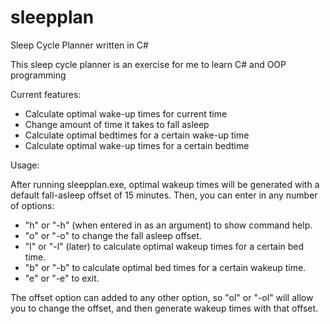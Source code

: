 # sleepplan
Sleep Cycle Planner written in C#

This sleep cycle planner is an exercise for me to learn C# and OOP programming

Current features:
- Calculate optimal wake-up times for current time
- Change amount of time it takes to fall asleep
- Calculate optimal bedtimes for a certain wake-up time
- Calculate optimal wake-up times for a certain bedtime

Usage:

After running sleepplan.exe, optimal wakeup times will be generated with a default fall-asleep offset of 15 minutes.
Then, you can enter in any number of options:
- "h" or "-h" (when entered in as an argument) to show command help.
- "o" or "-o" to change the fall asleep offset. 
- "l" or "-l" (later) to calculate optimal wakeup times for a certain bed time.
- "b" or "-b" to calculate optimal bed times for a certain wakeup time.
- "e" or "-e" to exit.

The offset option can added to any other option, so "ol" or "-ol" will allow you to change the offset, and then generate wakeup times with that offset.
